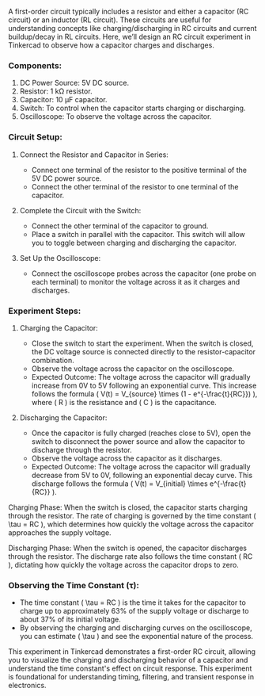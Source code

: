 A first-order circuit typically includes a resistor and either a capacitor (RC circuit) or an inductor (RL circuit). These circuits are useful for understanding concepts like charging/discharging in RC circuits and current buildup/decay in RL circuits. Here, we’ll design an RC circuit experiment in Tinkercad to observe how a capacitor charges and discharges.

### Components:

1. DC Power Source: 5V DC source.
2. Resistor: 1 kΩ resistor.
3. Capacitor: 10 µF capacitor.
4. Switch: To control when the capacitor starts charging or discharging.
5. Oscilloscope: To observe the voltage across the capacitor.

### Circuit Setup:

1. Connect the Resistor and Capacitor in Series:
   - Connect one terminal of the resistor to the positive terminal of the 5V DC power source.
   - Connect the other terminal of the resistor to one terminal of the capacitor.

2. Complete the Circuit with the Switch:
   - Connect the other terminal of the capacitor to ground.
   - Place a switch in parallel with the capacitor. This switch will allow you to toggle between charging and discharging the capacitor.

3. Set Up the Oscilloscope:
   - Connect the oscilloscope probes across the capacitor (one probe on each terminal) to monitor the voltage across it as it charges and discharges.

### Experiment Steps:

1. Charging the Capacitor:
   - Close the switch to start the experiment. When the switch is closed, the DC voltage source is connected directly to the resistor-capacitor combination.
   - Observe the voltage across the capacitor on the oscilloscope.
   - Expected Outcome: The voltage across the capacitor will gradually increase from 0V to 5V following an exponential curve. This increase follows the formula \( V(t) = V_{source} \times (1 - e^{-\frac{t}{RC}}) \), where \( R \) is the resistance and \( C \) is the capacitance.

2. Discharging the Capacitor:
   - Once the capacitor is fully charged (reaches close to 5V), open the switch to disconnect the power source and allow the capacitor to discharge through the resistor.
   - Observe the voltage across the capacitor as it discharges.
   - Expected Outcome: The voltage across the capacitor will gradually decrease from 5V to 0V, following an exponential decay curve. This discharge follows the formula \( V(t) = V_{initial} \times e^{-\frac{t}{RC}} \).


Charging Phase: When the switch is closed, the capacitor starts charging through the resistor. The rate of charging is governed by the time constant \( \tau = RC \), which determines how quickly the voltage across the capacitor approaches the supply voltage.

Discharging Phase: When the switch is opened, the capacitor discharges through the resistor. The discharge rate also follows the time constant \( RC \), dictating how quickly the voltage across the capacitor drops to zero.

### Observing the Time Constant (τ):

   - The time constant \( \tau = RC \) is the time it takes for the capacitor to charge up to approximately 63% of the supply voltage or discharge to about 37% of its initial voltage.
   - By observing the charging and discharging curves on the oscilloscope, you can estimate \( \tau \) and see the exponential nature of the process.

This experiment in Tinkercad demonstrates a first-order RC circuit, allowing you to visualize the charging and discharging behavior of a capacitor and understand the time constant's effect on circuit response. This experiment is foundational for understanding timing, filtering, and transient response in electronics.
